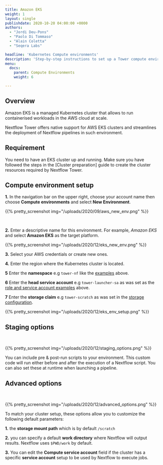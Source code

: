 ```yaml
---
title: Amazon EKS
weight: 1
layout: single
publishdate: 2020-10-20 04:00:00 +0000
authors:
  - "Jordi Deu-Pons"
  - "Paolo Di Tommaso"
  - "Alain Coletta"
  - "Seqera Labs"

headline: 'Kubernetes Compute environments'
description: 'Step-by-step instructions to set up a Tower compute environment for Amazon EKS cluster'
menu:
  docs:
    parent: Compute Environments
    weight: 6

---
```

## Overview

Amazon EKS is a managed Kubernetes cluster that allows to run containerised workloads in the
AWS cloud at scale.

Nextflow Tower offers native support for AWS EKS clusters and streamlines the deployment
of Nextflow pipelines in such environment.

## Requirement

You need to have an EKS cluster up and running. Make sure you have followed
the steps in the [Cluster preparation] guide to create the cluster resources required
by Nextflow Tower.


## Compute environment setup  


**1.** In the navigation bar on the upper right, choose your account name then choose **Compute environments** and select **New Environment**.

{{% pretty_screenshot img="/uploads/2020/09/aws_new_env.png" %}}

</br>

**2.** Enter a descriptive name for this environment. For example, *Amazon EKS* and select **Amazon EKS** as the target platform.

{{% pretty_screenshot img="/uploads/2020/12/eks_new_env.png" %}}

**3.** Select your AWS credentials or create new ones.

**4.** Enter the region where the Kubernetes cluster is located.

**5** Enter the **namespace** e.g `tower-nf` like the [examples](#namespace-creation) above.

**6** Enter the **head service account** e.g `tower-launcher-sa` as was set as the [role and service account examples](#service-account-role-creation) above.

**7** Enter the **storage claim** e.g `tower-scratch` as was set in the [storage configuration](#storage-configuration).

{{% pretty_screenshot img="/uploads/2020/12/eks_env_setup.png" %}}

## Staging options

<br>

{{% pretty_screenshot img="/uploads/2020/12/staging_options.png" %}}

You can include pre & post-run scripts to your environment. This custom code will run either before and after the execution of a Nextflow script. You can also set these at runtime when launching a pipeline.

## Advanced options

<br>

{{% pretty_screenshot img="/uploads/2020/12/advanced_options.png" %}}

To match your cluster setup, these options allow you to customize the following default parameters:

**1.** the **storage mount path** which is by default `/scratch`

**2.** you can specify a default **work directory** where Nextflow will output results. Nextflow uses `$PWD/work` by default.  

**3.** You can edit the **Compute service account** field if the cluster has a specific **service account** setup to be used by Nextflow to execute jobs.
